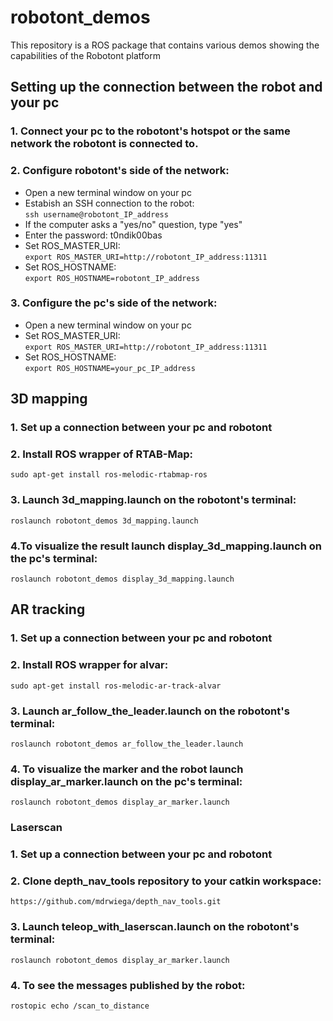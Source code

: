 # robotont_demos
This repository is a ROS package that contains various demos showing the capabilities of the Robotont platform

## Setting up the connection between the robot and your pc
### 1. Connect your pc to the robotont's hotspot or the same network the robotont is connected to.
### 2. Configure robotont's side of the network:
* Open a new terminal window on your pc
* Estabish an SSH connection to the robot:<br/>
```ssh username@robotont_IP_address```
* If the computer asks a "yes/no" question, type "yes"
* Enter the password: t0ndik00bas
* Set ROS_MASTER_URI: <br/>
```export ROS_MASTER_URI=http://robotont_IP_address:11311```
* Set ROS_HOSTNAME: <br/>
```export ROS_HOSTNAME=robotont_IP_address```
### 3. Configure the pc's side of the network:
* Open a new terminal window on your pc
* Set ROS_MASTER_URI: <br/>
```export ROS_MASTER_URI=http://robotont_IP_address:11311```
* Set ROS_HOSTNAME: <br/>
```export ROS_HOSTNAME=your_pc_IP_address```

## 3D mapping
### 1. Set up a connection between your pc and robotont
### 2. Install ROS wrapper of RTAB-Map:<br/>
```sudo apt-get install ros-melodic-rtabmap-ros```
### 3. Launch 3d_mapping.launch on the robotont's terminal:<br/>
```roslaunch robotont_demos 3d_mapping.launch```
### 4.To visualize the result launch display_3d_mapping.launch on the pc's terminal:<br/>
```roslaunch robotont_demos display_3d_mapping.launch```

## AR tracking
### 1. Set up a connection between your pc and robotont
### 2. Install ROS wrapper for alvar:<br/>
```sudo apt-get install ros-melodic-ar-track-alvar```
### 3. Launch ar_follow_the_leader.launch on the robotont's terminal:<br/>
```roslaunch robotont_demos ar_follow_the_leader.launch```
### 4. To visualize the marker and the robot launch display_ar_marker.launch on the pc's terminal:<br/>
```roslaunch robotont_demos display_ar_marker.launch```

### Laserscan
### 1. Set up a connection between your pc and robotont
### 2. Clone depth_nav_tools repository to your catkin workspace:<br/>
```https://github.com/mdrwiega/depth_nav_tools.git```
### 3. Launch teleop_with_laserscan.launch on the robotont's terminal:<br/>
```roslaunch robotont_demos display_ar_marker.launch```
### 4. To see the messages published by the robot:<br/>
```rostopic echo /scan_to_distance```
